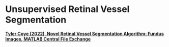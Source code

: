 # Unsupervised Retinal Vessel Segmentation

__[Tyler Coye (2022), Novel Retinal Vessel Segmentation Algorithm: Fundus Images, MATLAB Central File Exchange](https://www.mathworks.com/matlabcentral/fileexchange/50839-novel-retinal-vessel-segmentation-algorithm-fundus-images)__
